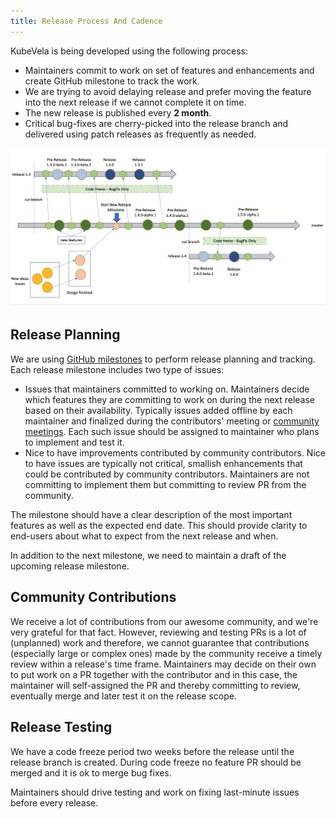```yaml
---
title: Release Process And Cadence
---
```


KubeVela is being developed using the following process:

* Maintainers commit to work on set of features and enhancements and create GitHub milestone to track the work.
* We are trying to avoid delaying release and prefer moving the feature into the next release if we cannot complete it on time.
* The new release is published every **2 month**.
* Critical bug-fixes are cherry-picked into the release branch and delivered using patch releases as frequently as needed.

![develop-flow](../resources/develop-code-flow.jpg)

## Release Planning

We are using [GitHub milestones](https://github.com/kubevela/kubevela/milestones) to perform release planning and tracking. Each release milestone includes two type of issues:

* Issues that maintainers committed to working on. Maintainers decide which features they are committing to work on during the next release based on their availability. Typically issues added offline by each maintainer and finalized during the contributors' meeting or [community meetings](https://github.com/kubevela/community#community-meetings). Each such issue should be assigned to maintainer who plans to implement and test it.
* Nice to have improvements contributed by community contributors. Nice to have issues are typically not critical, smallish enhancements that could be contributed by community contributors. Maintainers are not committing to implement them but committing to review PR from the community.

The milestone should have a clear description of the most important features as well as the expected end date. This should provide clarity to end-users about what to expect from the next release and when.

In addition to the next milestone, we need to maintain a draft of the upcoming release milestone.

## Community Contributions

We receive a lot of contributions from our awesome community, and we're very grateful for that fact. However, reviewing and testing PRs is a lot of (unplanned) work and therefore, we cannot guarantee that contributions (especially large or complex ones) made by the community receive a timely review within a release's time frame. Maintainers may decide on their own to put work on a PR together with the contributor and in this case, the maintainer will self-assigned the PR and thereby committing to review, eventually merge and later test it on the release scope.

## Release Testing

We have a code freeze period two weeks before the release until the release branch is created. During code freeze no feature PR should be merged and it is ok to merge bug fixes.

Maintainers should drive testing and work on fixing last-minute issues before every release. 